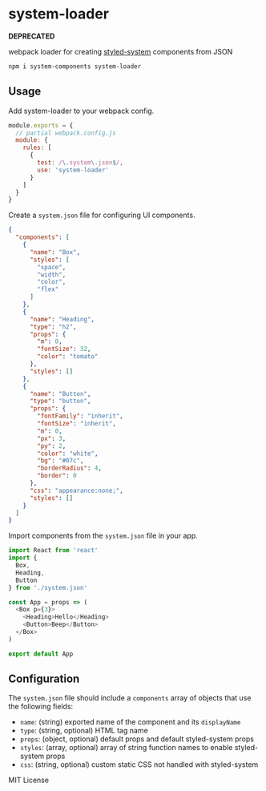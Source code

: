 
# system-loader

**DEPRECATED**

webpack loader for creating [styled-system][system] components from JSON

```sh
npm i system-components system-loader
```

## Usage

Add system-loader to your webpack config.

```js
module.exports = {
  // partial webpack.config.js
  module: {
    rules: [
      {
        test: /\.system\.json$/,
        use: 'system-loader'
      }
    ]
  }
}
```

Create a `system.json` file for configuring UI components.

```json
{
  "components": [
    {
      "name": "Box",
      "styles": [
        "space",
        "width",
        "color",
        "flex"
      ]
    },
    {
      "name": "Heading",
      "type": "h2",
      "props": {
        "m": 0,
        "fontSize": 32,
        "color": "tomato"
      },
      "styles": []
    },
    {
      "name": "Button",
      "type": "button",
      "props": {
        "fontFamily": "inherit",
        "fontSize": "inherit",
        "m": 0,
        "px": 3,
        "py": 2,
        "color": "white",
        "bg": "#07c",
        "borderRadius": 4,
        "border": 0
      },
      "css": "appearance:none;",
      "styles": []
    }
  ]
}
```

Import components from the `system.json` file in your app.

```js
import React from 'react'
import {
  Box,
  Heading,
  Button
} from './system.json'

const App = props => (
  <Box p={3}>
    <Heading>Hello</Heading>
    <Button>Beep</Button>
  </Box>
)

export default App
```

## Configuration

The `system.json` file should include a `components` array of objects
that use the following fields:

- `name`: (string) exported name of the component and its `displayName`
- `type`: (string, optional) HTML tag name
- `props`: (object, optional) default props and default styled-system props
- `styles`: (array, optional) array of string function names to enable styled-system props
- `css`: (string, optional) custom static CSS not handled with styled-system


MIT License

[system]: https://github.com/jxnblk/styled-system
